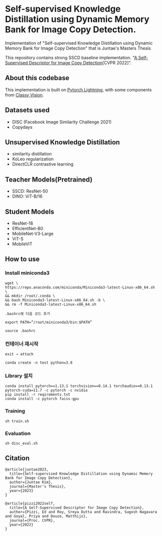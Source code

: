 

# Self-supervised Knowledge Distillation using Dynamic Memory Bank for Image Copy Detection.
Implementation of "Self-supervised Knowledge Distillation using Dynamic Memory Bank for Image Copy Detection" that is Juntae's Masters Thesis 

This repository contains strong SSCD baseline implementation.
"[A Self-Supervised Descriptor for Image Copy Detection](https://cvpr2022.thecvf.com/)[CVPR 2022]".

## About this codebase

This implementation is built on [Pytorch Lightning](https://pytorchlightning.ai/),
with some components from [Classy Vision](https://classyvision.ai/).

## Datasets used
- DISC (Facebook Image Similarity Challenge 2021)
- Copydays

## Unsupervised Knowledge Distillation
- similarity distillation 
- KoLeo regularization
- DirectCLR contrastive learning

## Teacher Models(Pretrained)
- SSCD: ResNet-50
- DINO: ViT-B/16

## Student Models
- ResNet-18
- EfficientNet-B0
- MobileNet-V3-Large
- ViT-S
- MobileViT

## How to use

### Install miniconda3
```
wget \
https://repo.anaconda.com/miniconda/Miniconda3-latest-Linux-x86_64.sh \
&& mkdir /root/.conda \
&& bash Miniconda3-latest-Linux-x86_64.sh -b \
&& rm -f Miniconda3-latest-Linux-x86_64.sh

.bashrc에 다음 코드 추가

export PATH=”/root/miniconda3/bin:$PATH”

source .bashrc
```

### 컨테이너 재시작

```
exit → attach

conda create -n test python=3.8
```

### Library 설치
```
conda install pytorch==1.13.1 torchvision==0.14.1 torchaudio==0.13.1 pytorch-cuda=11.7 -c pytorch -c nvidia
pip install -r reqirements.txt
conda install -c pytorch faiss-gpu
```

### Training
```
sh train.sh
```

### Evaluation
```
sh disc_eval.sh
```

## Citation
```
@article{juntae2023,
  title={Self-supervised Knowledge Distillation using Dynamic Memory Bank for Image Copy Detection},
  author={Juntae Kim},
  journal={Master's Thesis},
  year={2023}
}

@article{pizzi2022self,
  title={A Self-Supervised Descriptor for Image Copy Detection},
  author={Pizzi, Ed and Roy, Sreya Dutta and Ravindra, Sugosh Nagavara and Goyal, Priya and Douze, Matthijs},
  journal={Proc. CVPR},
  year={2022}
}
```
